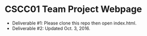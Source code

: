 # CSCC01 Team Project Webpage
- Deliverable #1: Please clone this repo then open index.html.
- Deliverable #2: Updated Oct. 3, 2016.
